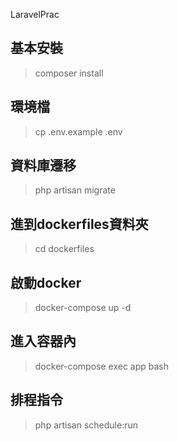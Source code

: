 LaravelPrac
## 基本安裝
>composer install

## 環境檔
>cp .env.example .env

## 資料庫遷移
>php artisan migrate

## 進到dockerfiles資料夾
>cd dockerfiles

## 啟動docker
>docker-compose up -d

## 進入容器內
>docker-compose exec app bash

## 排程指令
>php artisan schedule:run
